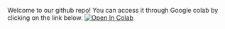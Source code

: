 Welcome to our github repo! You can access it through Google colab by clicking on the link below.
[![Open In Colab](https://colab.research.google.com/assets/colab-badge.svg)](https://colab.research.google.com/github/cottascience/crosstalk-q1-2025/blob/main/notebook.ipynb)
